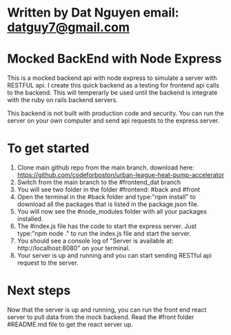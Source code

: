 # Written by Dat Nguyen email: datguy7@gmail.com

# Mocked BackEnd with Node Express 
This is a mocked backend api with node express to simulate a server with RESTFUL api. I create this quick backend as a testing for frontend api calls to the backend. This will temperarly be used until the backend is integrate with the ruby on rails backend servers. 

This backend is not built with production code and security. You can run the server on your own computer and send api requests to the express server.


# To get started
1. Clone main github repo from the main branch.
  download here: https://github.com/codeforboston/urban-league-heat-pump-accelerator
2. Switch from the main branch to the #frontend_dat branch
3. You will see two folder in the folder #frontend: #back and #front
4. Open the terminal in the #back folder and type:"npm install" to download all the packages that is listed in the package.json file.
5. You will now see the #node_modules folder with all your packages installed.
6. The #index.js file has the code to start the express server. Just type:"npm node ." to run the index.js file and start the server.
7. You should see a console log of "Server is available at: http://localhost:8080" on your terminal. 
8. Your server is up and running and you can start sending RESTful api request to the server.

# Next steps
Now that the server is up and running, you can run the front end react server to pull data from the mock backend. Read the #front folder #README.md file to get the react server up.